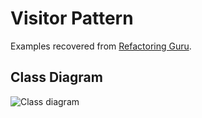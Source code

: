 # Visitor Pattern

Examples recovered from [Refactoring Guru](https://refactoring.guru/es/design-patterns/visitor).

## Class Diagram

![Class diagram](https://refactoring.guru/images/patterns/diagrams/visitor/structure-en.png)